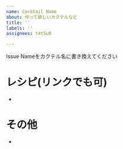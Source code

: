 ```yaml
---
name: Cocktail Name
about: 作って欲しいカクテルなど
title: ''
labels: ''
assignees: t4t5u0

---
```


Issue Nameをカクテル名に書き換えてください

# レシピ(リンクでも可)
-

# その他
-
